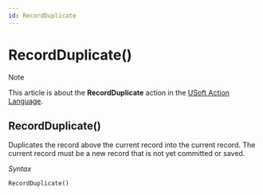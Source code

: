 ```yaml
---
id: RecordDuplicate
---
```


# RecordDuplicate()



> [!NOTE]
> This article is about the **RecordDuplicate** action in the [USoft Action Language](/docs/Task_flow/Action_Language_reference/USoft_Action_Language.md).

## **RecordDuplicate()**

Duplicates the record above the current record into the current record. The current record must be a new record that is not yet committed or saved.

*Syntax*

```
RecordDuplicate()
```

 